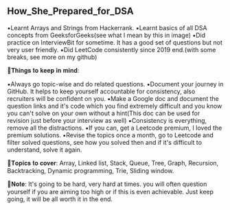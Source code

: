 ## How_She_Prepared_for_DSA

▪️Learnt Arrays and Strings from Hackerrank.
▪️Learnt basics of all DSA concepts from GeeksforGeeks(see what I mean by this in image)
▪️Did practice on InterviewBit for sometime. It has a good set of questions but not very user friendly.
▪️Did LeetCode consistently since 2019 end.(with some breaks, see more on my github)

📍𝐓𝐡𝐢𝐧𝐠𝐬 𝐭𝐨 𝐤𝐞𝐞𝐩 𝐢𝐧 𝐦𝐢𝐧𝐝:

▪️Always go topic-wise and do related questions.
▪️Document your journey in GitHub. It helps to keep yourself accountable for consistency, also recruiters will be confident on you.
▪️Make a Google doc and document the question links and it's code which you find extremely difficult and you know you can't solve on your own without a hint(This doc can be used for revision just before your interview as well)
▪️Consistency is everything, remove all the distractions.
▪️If you can, get a Leetcode premium, I loved the premium solutions.
▪️Revise the topics once a month, go to Leetcode and filter solved questions, see how you solved then and if it's difficult to understand, solve it again.

📍𝐓𝐨𝐩𝐢𝐜𝐬 𝐭𝐨 𝐜𝐨𝐯𝐞𝐫:
Array, Linked list, Stack, Queue, Tree, Graph, Recursion, Backtracking, Dynamic programming, Trie, Sliding window.

📍𝐍𝐨𝐭𝐞: It's going to be hard, very hard at times. you will often question yourself if you are aiming too high or if this is even achievable. Just keep going, it will 
  be all worth it in the end.
